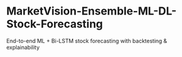# MarketVision-Ensemble-ML-DL-Stock-Forecasting
End-to-end ML + Bi-LSTM stock forecasting with backtesting &amp; explainability
